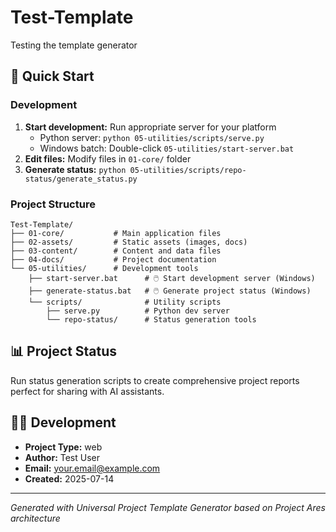 # Test-Template

Testing the template generator

## 🚀 Quick Start

### Development
1. **Start development:** Run appropriate server for your platform
   - Python server: `python 05-utilities/scripts/serve.py`
   - Windows batch: Double-click `05-utilities/start-server.bat`
2. **Edit files:** Modify files in `01-core/` folder  
3. **Generate status:** `python 05-utilities/scripts/repo-status/generate_status.py`

### Project Structure
```
Test-Template/
├── 01-core/           # Main application files
├── 02-assets/         # Static assets (images, docs)
├── 03-content/        # Content and data files
├── 04-docs/           # Project documentation
└── 05-utilities/      # Development tools
    ├── start-server.bat      # 🖱️ Start development server (Windows)
    ├── generate-status.bat   # 🖱️ Generate project status (Windows)
    └── scripts/              # Utility scripts
        ├── serve.py          # Python dev server
        └── repo-status/      # Status generation tools
```

## 📊 Project Status

Run status generation scripts to create comprehensive project reports perfect for sharing with AI assistants.

## 👨‍💻 Development

- **Project Type:** web
- **Author:** Test User
- **Email:** your.email@example.com
- **Created:** 2025-07-14


---

*Generated with Universal Project Template Generator based on Project Ares architecture*